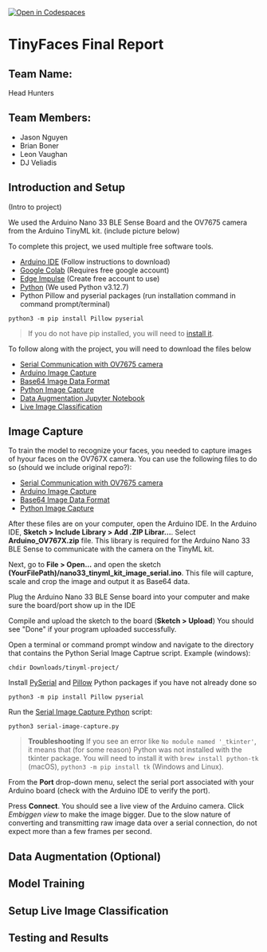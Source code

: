 [![Open in Codespaces](https://classroom.github.com/assets/launch-codespace-2972f46106e565e64193e422d61a12cf1da4916b45550586e14ef0a7c637dd04.svg)](https://classroom.github.com/open-in-codespaces?assignment_repo_id=16838356)

# TinyFaces Final Report

## Team Name: 
Head Hunters

## Team Members:
- Jason Nguyen
- Brian Boner
- Leon Vaughan
- DJ Veliadis

## Introduction and Setup
(Intro to project)

We used the Arduino Nano 33 BLE Sense Board and the OV7675 camera from the Arduino TinyML kit. (include picture below) 

To complete this project, we used multiple free software tools.
- [Arduino IDE][arduino_website] (Follow instructions to download)
- [Google Colab][colab_website] (Requires free google account)
- [Edge Impulse][impulse_website] (Create free account to use)
- [Python](https://www.python.org/downloads/) (We used Python v3.12.7)
- Python Pillow and pyserial packages (run installation command in command prompt/terminal)

```shell
python3 -m pip install Pillow pyserial
```

> If you do not have pip installed, you will need to [install it](https://pip.pypa.io/en/stable/installation/).

To follow along with the project, you will need to download the files below
- [Serial Communication with OV7675 camera](Arduino_OV767X.zip)
- [Arduino Image Capture](nano33_tinyml_kit_image_serial.ino)
- [Base64 Image Data Format](base64.h)
- [Python Image Capture](serial-image-catpure.py)
- [Data Augmentation Jupyter Notebook](ei-image-augmentation.ipynb)
- [Live Image Classification](nano33_camera_live_inference.ino)

## Image Capture
To train the model to recognize your faces, you needed to capture images of hyour faces on the OV767X camera. You can use the following files to do so (should we include original repo?):
- [Serial Communication with OV7675 camera](Arduino_OV767X.zip)
- [Arduino Image Capture](nano33_tinyml_kit_image_serial.ino)
- [Base64 Image Data Format](base64.h)
- [Python Image Capture](serial-image-catpure.py)

After these files are on your computer, open the Arduino IDE. 
In the Arduino IDE, **Sketch > Include Library > Add .ZIP Librar...**. Select **Arduino_OV767X.zip** file. This library is required for the Arduino Nano 33 BLE Sense to communicate with the camera on the TinyML kit.

Next, go to **File > Open...** and open the sketch **(YourFilePath)/nano33_tinyml_kit_image_serial.ino**. This file will capture, scale and crop the image and output it as Base64 data. 

Plug the Arduino Nano 33 BLE Sense board into your computer and make sure the board/port show up in the IDE

Compile and upload the sketch to the board (**Sketch > Upload**)
You should see "Done" if your program uploaded successfully.

Open a terminal or command prompt window and navigate to the directory that contains the Python Serial Image Captrue script. Example (windows):

```shell
chdir Downloads/tinyml-project/
```

Install [PySerial](https://pyserial.readthedocs.io/en/latest/) and [Pillow](https://pillow.readthedocs.io/en/stable/) Python packages if you have not already done so

```shell
python3 -m pip install Pillow pyserial
```

Run the [Serial Image Capture Python](serial-image-catpure.py) script:

```shell
python3 serial-image-capture.py
```

> **Troubleshooting**
> If you see an error like `No module named '_tkinter'`, it means that (for some reason) Python was not installed with the tkinter package. You will need to install it with `brew install python-tk` (macOS), `python3 -m pip install tk` (Windows and Linux).

From the **Port** drop-down menu, select the serial port associated with your Arduino board (check with the Arduino IDE to verify the port).

Press **Connect**. You should see a live view of the Arduino camera. Click *Embiggen view* to make the image bigger. Due to the slow nature of converting and transmitting raw image data over a serial connection, do not expect more than a few frames per second.


## Data Augmentation (Optional)


## Model Training


## Setup Live Image Classification


## Testing and Results


[arduino_website]:https://www.arduino.cc/en/software
[colab_website]:https://colab.research.google.com/
[impulse_website]:https://edgeimpulse.com/
